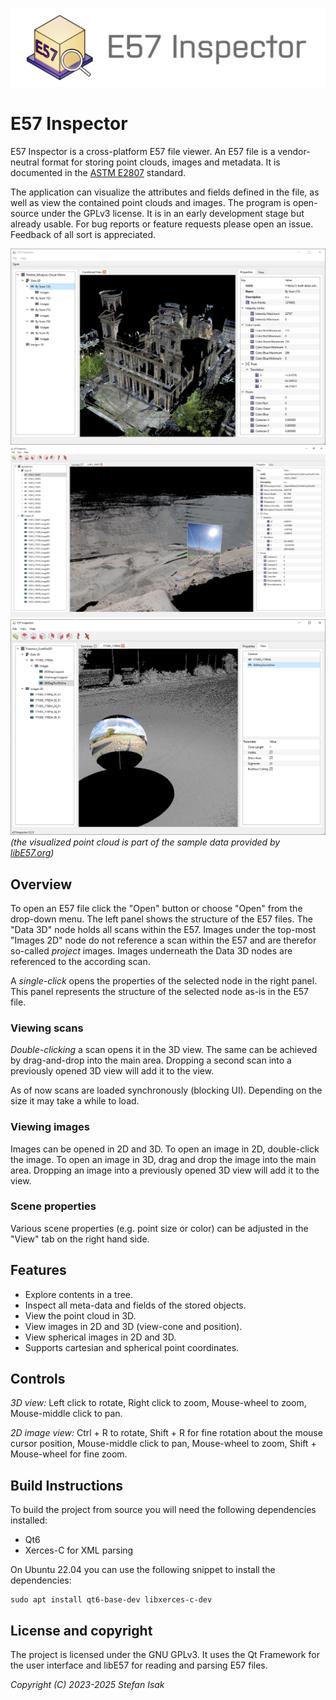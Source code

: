 ![Title](docs/e57inspector_title.png)

# E57 Inspector

E57 Inspector is a cross-platform E57 file viewer.
An E57 file is a vendor-neutral format for storing point clouds, images and metadata.
It is documented in the [ASTM E2807](https://www.astm.org/e2807-11r19e01.html) standard.

The application can visualize the attributes and fields defined in the file, as well as view the contained point clouds and images.
The program is open-source under the GPLv3 license.
It is in an early development stage but already usable.
For bug reports or feature requests please open an issue.
Feedback of all sort is appreciated.

![Screenshot](docs/e57inspector_screenshot.png)
![Screenshot OpenPitMine](docs/e57inspector_screenshot_openpitmine.png)
![Screenshot Spherical Imagery](docs/e57inspector_screenshot_spherical.png)
*(the visualized point cloud is part of the sample data provided by [libE57.org](http://libe57.org/data.html))*

## Overview
To open an E57 file click the "Open" button or choose "Open" from the drop-down menu.
The left panel shows the structure of the E57 files.
The "Data 3D" node holds all scans within the E57.
Images under the top-most "Images 2D" node do not reference a scan within the E57 and are therefor so-called *project* images.
Images underneath the Data 3D nodes are referenced to the according scan.

A *single-click* opens the properties of the selected node in the right panel.
This panel represents the structure of the selected node as-is in the E57 file.

### Viewing scans
*Double-clicking* a scan opens it in the 3D view. 
The same can be achieved by drag-and-drop into the main area. 
Dropping a second scan into a previously opened 3D view will add it to the view.

As of now scans are loaded synchronously (blocking UI).
Depending on the size it may take a while to load.

### Viewing images
Images can be opened in 2D and 3D. To open an image in 2D, double-click the image. 
To open an image in 3D, drag and drop the image into the main area.
Dropping an image into a previously opened 3D view will add it to the view.

### Scene properties
Various scene properties (e.g. point size or color) can be adjusted in the "View" tab on the right hand side.

## Features
- Explore contents in a tree.
- Inspect all meta-data and fields of the stored objects.
- View the point cloud in 3D.
- View images in 2D and 3D (view-cone and position).
- View spherical images in 2D and 3D.
- Supports cartesian and spherical point coordinates.

## Controls

*3D view:* Left click to rotate, Right click to zoom, Mouse-wheel to zoom, Mouse-middle click to pan.

*2D image view:* Ctrl + R to rotate, Shift + R for fine rotation about the mouse cursor position, Mouse-middle click to pan, Mouse-wheel to zoom, Shift + Mouse-wheel for fine zoom.

## Build Instructions

To build the project from source you will need the following dependencies installed:

* Qt6
* Xerces-C for XML parsing

On Ubuntu 22.04 you can use the following snippet to install the dependencies:
```
sudo apt install qt6-base-dev libxerces-c-dev
```

## License and copyright

The project is licensed under the GNU GPLv3.
It uses the Qt Framework for the user interface and libE57 for reading and parsing E57 files.

*Copyright (C) 2023-2025 Stefan Isak*
